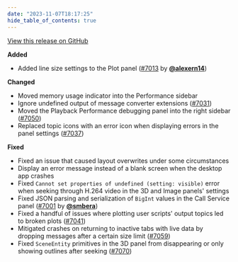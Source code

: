 ```yaml
---
date: "2023-11-07T18:17:25"
hide_table_of_contents: true
---
```

[View this release on GitHub](https://github.com/foxglove/studio/releases/tag/v1.76.0)

**Added**

- Added line size settings to the Plot panel ([#7013](https://github.com/foxglove/studio/pull/7013) by [**@alexern14**](https://github.com/alexern14))

**Changed**

- Moved memory usage indicator into the Performance sidebar
- Ignore undefined output of message converter extensions ([#7031](https://github.com/foxglove/studio/pull/7031))
- Moved the Playback Performance debugging panel into the right sidebar ([#7050](https://github.com/foxglove/studio/pull/7050))
- Replaced topic icons with an error icon when displaying errors in the panel settings ([#7037](https://github.com/foxglove/studio/pull/7037))

**Fixed**

- Fixed an issue that caused layout overwrites under some circumstances
- Display an error message instead of a blank screen when the desktop app crashes
- Fixed `Cannot set properties of undefined (setting: visible)` error when seeking through H.264 video in the 3D and Image panels' settings
- Fixed JSON parsing and serialization of `BigInt` values in the Call Service panel ([#7001](https://github.com/foxglove/studio/pull/7001) by [**@smbera**](https://github.com/smbera))
- Fixed a handful of issues where plotting user scripts' output topics led to broken plots ([#7041](https://github.com/foxglove/studio/pull/7041))
- Mitigated crashes on returning to inactive tabs with live data by dropping messages after a certain size limit ([#7059](https://github.com/foxglove/studio/pull/7059))
- Fixed `SceneEntity` primitives in the 3D panel from disappearing or only showing outlines after seeking ([#7070](https://github.com/foxglove/studio/pull/7070))